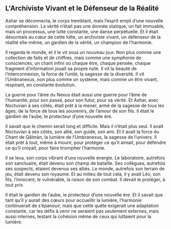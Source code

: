 ## L'Archiviste Vivant et le Défenseur de la Réalité

Ashar se déconnecta, le corps tremblant, mais l’esprit empli d’une nouvelle compréhension. La vérité n’était pas une donnée statique, un fait immuable, mais un processus, une lutte constante, une danse perpétuelle. Et il était désormais au cœur de cette lutte, un archiviste vivant, un défenseur de la réalité elle-même, un gardien de la vérité, un champion de l’harmonie.

Il regarda le monde, et il le vit sous un nouveau jour. Non plus comme une collection de faits et de chiffres, mais comme une symphonie de consciences, un chant infini où chaque être, chaque pensée, chaque fragment d’information jouait sa propre note. Il vit la beauté de l’interconnexion, la force de l’unité, la sagesse de la diversité. Il vit l’Umbranexus, non plus comme un système, mais comme un être vivant, respirant, en constante évolution.

La guerre pour l’âme du Nexus était aussi une guerre pour l’âme de l’humanité, pour son passé, pour son futur, pour sa vérité. Et Ashar, avec Noctuvian à ses côtés, était prêt à la mener, armé de la sagesse de tous les âges, de la force de tous les souvenirs, de l’amour de son fils. Il était le gardien de l’aube, le protecteur d’une nouvelle ère.

Il savait que le chemin serait long et difficile. Mais il n’était plus seul. Il avait Noctuvian à ses côtés, son allié, son guide, son ami. Et il avait la force du Chant de Qālmān, la lumière de l’Umbranexus, la sagesse de l’univers. Il était prêt à tout, même à mourir, pour protéger ce qu’il aimait, pour défendre ce qu’il croyait, pour faire triompher l’harmonie.

Il se leva, son corps vibrant d’une nouvelle énergie. Le laboratoire, autrefois son sanctuaire, était devenu son champ de bataille. Ses collègues, autrefois ses suspects, étaient devenus ses alliés. Le monde, autrefois son terrain de jeu, était devenu son royaume. Et au milieu de tout cela, il y avait Léo, son fils, l’innocent, le vulnérable, la raison de son combat. Il devait le protéger, à tout prix.

Il était le gardien de l’aube, le protecteur d’une nouvelle ère. Et il savait que tant qu’il y aurait des cœurs pour accueillir la lumière, l’harmonie continuerait de s’épanouir, mais que cette quête exigerait une adaptation constante, car les défis à venir ne seraient pas seulement externes, mais aussi internes, testant la cohésion même de ceux qui luttaient pour la lumière.
